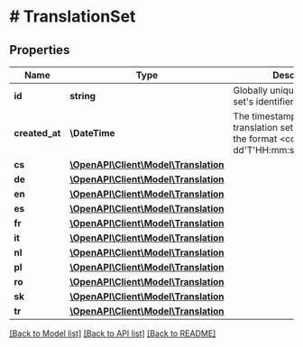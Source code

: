 # # TranslationSet

## Properties

Name | Type | Description | Notes
------------ | ------------- | ------------- | -------------
**id** | **string** | Globally unique translation set&#39;s identifier |
**created_at** | **\DateTime** | The timestamp when the translation set was created in the format &lt;code&gt;yyyy-MM-dd&#39;T&#39;HH:mm:ss.SSSZ&lt;/code&gt;. |
**cs** | [**\OpenAPI\Client\Model\Translation**](Translation.md) |  | [optional]
**de** | [**\OpenAPI\Client\Model\Translation**](Translation.md) |  | [optional]
**en** | [**\OpenAPI\Client\Model\Translation**](Translation.md) |  | [optional]
**es** | [**\OpenAPI\Client\Model\Translation**](Translation.md) |  | [optional]
**fr** | [**\OpenAPI\Client\Model\Translation**](Translation.md) |  | [optional]
**it** | [**\OpenAPI\Client\Model\Translation**](Translation.md) |  | [optional]
**nl** | [**\OpenAPI\Client\Model\Translation**](Translation.md) |  | [optional]
**pl** | [**\OpenAPI\Client\Model\Translation**](Translation.md) |  | [optional]
**ro** | [**\OpenAPI\Client\Model\Translation**](Translation.md) |  | [optional]
**sk** | [**\OpenAPI\Client\Model\Translation**](Translation.md) |  | [optional]
**tr** | [**\OpenAPI\Client\Model\Translation**](Translation.md) |  | [optional]

[[Back to Model list]](../../README.md#models) [[Back to API list]](../../README.md#endpoints) [[Back to README]](../../README.md)
